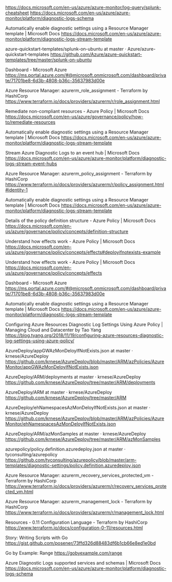 https://docs.microsoft.com/en-us/azure/azure-monitor/log-query/splunk-cheatsheet
https://docs.microsoft.com/en-us/azure/azure-monitor/platform/diagnostic-logs-schema

Automatically enable diagnostic settings using a Resource Manager template | Microsoft Docs
https://docs.microsoft.com/en-us/azure/azure-monitor/platform/diagnostic-logs-stream-template

azure-quickstart-templates/splunk-on-ubuntu at master · Azure/azure-quickstart-templates
https://github.com/Azure/azure-quickstart-templates/tree/master/splunk-on-ubuntu

Dashboard - Microsoft Azure
https://ms.portal.azure.com/#@microsoft.onmicrosoft.com/dashboard/private/71701be8-6d3b-4808-b36c-35637983d00e

Azure Resource Manager: azurerm_role_assignment - Terraform by HashiCorp
https://www.terraform.io/docs/providers/azurerm/r/role_assignment.html

Remediate non-compliant resources - Azure Policy | Microsoft Docs
https://docs.microsoft.com/en-us/azure/governance/policy/how-to/remediate-resources

Automatically enable diagnostic settings using a Resource Manager template | Microsoft Docs
https://docs.microsoft.com/en-us/azure/azure-monitor/platform/diagnostic-logs-stream-template

Stream Azure Diagnostic Logs to an event hub | Microsoft Docs
https://docs.microsoft.com/en-us/azure/azure-monitor/platform/diagnostic-logs-stream-event-hubs

Azure Resource Manager: azurerm_policy_assignment - Terraform by HashiCorp
https://www.terraform.io/docs/providers/azurerm/r/policy_assignment.html#identity-1

Automatically enable diagnostic settings using a Resource Manager template | Microsoft Docs
https://docs.microsoft.com/en-us/azure/azure-monitor/platform/diagnostic-logs-stream-template

Details of the policy definition structure - Azure Policy | Microsoft Docs
https://docs.microsoft.com/en-us/azure/governance/policy/concepts/definition-structure

Understand how effects work - Azure Policy | Microsoft Docs
https://docs.microsoft.com/en-us/azure/governance/policy/concepts/effects#deployifnotexists-example

Understand how effects work - Azure Policy | Microsoft Docs
https://docs.microsoft.com/en-us/azure/governance/policy/concepts/effects

Dashboard - Microsoft Azure
https://ms.portal.azure.com/#@microsoft.onmicrosoft.com/dashboard/private/71701be8-6d3b-4808-b36c-35637983d00e

Automatically enable diagnostic settings using a Resource Manager template | Microsoft Docs
https://docs.microsoft.com/en-us/azure/azure-monitor/platform/diagnostic-logs-stream-template

Configuring Azure Resources Diagnostic Log Settings Using Azure Policy | Managing Cloud and Datacenter by Tao Yang
https://blog.tyang.org/2018/11/19/configuring-azure-resources-diagnostic-log-settings-using-azure-policy/

AzureDeploy/appGWAzMonDeloyIfNotExists.json at master · krnese/AzureDeploy
https://github.com/krnese/AzureDeploy/blob/master/ARM/azPolicies/AzureMonitor/appGWAzMonDeloyIfNotExists.json

AzureDeploy/ARM/deployments at master · krnese/AzureDeploy
https://github.com/krnese/AzureDeploy/tree/master/ARM/deployments

AzureDeploy/ARM at master · krnese/AzureDeploy
https://github.com/krnese/AzureDeploy/tree/master/ARM

AzureDeploy/ehNamespacesAzMonDeloyIfNotExists.json at master · krnese/AzureDeploy
https://github.com/krnese/AzureDeploy/blob/master/ARM/azPolicies/AzureMonitor/ehNamespacesAzMonDeloyIfNotExists.json

AzureDeploy/ARM/azMonSamples at master · krnese/AzureDeploy
https://github.com/krnese/AzureDeploy/tree/master/ARM/azMonSamples

azurepolicy/policy.definition.azuredeploy.json at master · tyconsulting/azurepolicy
https://github.com/tyconsulting/azurepolicy/blob/master/arm-templates/diagnostic-settings/policy.definition.azuredeploy.json

Azure Resource Manager: azurerm_recovery_services_protected_vm - Terraform by HashiCorp
https://www.terraform.io/docs/providers/azurerm/r/recovery_services_protected_vm.html

Azure Resource Manager: azurerm_management_lock - Terraform by HashiCorp
https://www.terraform.io/docs/providers/azurerm/r/management_lock.html

Resources - 0.11 Configuration Language - Terraform by HashiCorp
https://www.terraform.io/docs/configuration-0-11/resources.html

Story: Writing Scripts with Go
https://gist.github.com/posener/73ffd326d88483df6b1cb66e8ed1e0bd

Go by Example: Range
https://gobyexample.com/range

Azure Diagnostic Logs supported services and schemas | Microsoft Docs
https://docs.microsoft.com/en-us/azure/azure-monitor/platform/diagnostic-logs-schema
